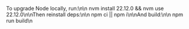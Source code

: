 To upgrade Node locally, run:\n\n  nvm install 22.12.0 && nvm use 22.12.0\n\nThen reinstall deps:\n\n  npm ci || npm i\n\nAnd build:\n\n  npm run build\n
